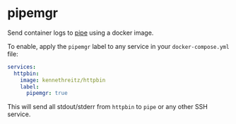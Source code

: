 # pipemgr

Send container logs to [pipe](https://pipe.pico.sh) using a docker image.

To enable, apply the `pipemgr` label to any service in your `docker-compose.yml` file:

```yaml
services:
  httpbin:
    image: kennethreitz/httpbin
    label:
      pipemgr: true
```

This will send all stdout/stderr from `httpbin` to `pipe` or any other SSH
service.
